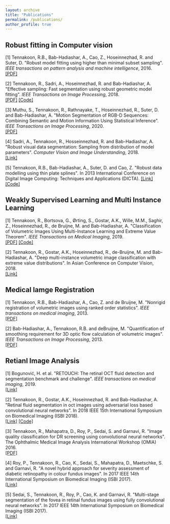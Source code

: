 ```yaml
---
layout: archive
title: "Publications"
permalink: /publications/
author_profile: true
---
```


## Robust fitting in Computer vision
[1] Tennakoon, R.B., Bab-Hadiashar, A., Cao, Z., Hoseinnezhad, R. and Suter, D. "Robust model fitting using higher than minimal subset sampling". *IEEE transactions on pattern analysis and machine intelligence*, 2016.  
[[PDF]](http://ruwant.github.io/files/TPAMI2448103.pdf)

[2] Tennakoon, R., Sadri, A., Hoseinnezhad, R. and Bab-Hadiashar, A. "Effective sampling: Fast segmentation using robust geometric model fitting". *IEEE Transactions on Image Processing*, 2018.  
[[PDF]](http://ruwant.github.io/files/TIP2834821.pdf) [[Code]](https://github.com/RuwanT/model-fitting-cbs)

[3] Muthu, S., Tennakoon, R., Rathnayake, T., Hoseinnezhad, R., Suter, D. and Bab-Hadiashar, A. "Motion Segmentation of RGB-D Sequences: Combining Semantic and Motion Information Using Statistical Inference". *IEEE Transactions on Image Processing*, 2020.  
[[PDF]](http://ruwant.github.io/files/TIP2984893.pdf)

[4] Sadri, A., Tennakoon, R., Hosseinnezhad, R. and Bab-Hadiashar, A. "Robust visual data segmentation: Sampling from distribution of model parameters". *Computer Vision and Image Understanding*, 2018.  
[[Link]](https://www.sciencedirect.com/science/article/abs/pii/S1077314218301140)

[5] Tennakoon, R.B., Bab-Hadiashar, A., Suter, D. and Cao, Z. "Robust data modelling using thin plate splines". In 2013 International Conference on Digital Image Computing: Techniques and Applications (DICTA). 
[[Link]](https://ieeexplore.ieee.org/abstract/document/6691522) [[Code]](https://github.com/RuwanT/robust-tps)




## Weakly Supervised Learning and Multi Instance Learning
[1] Tennakoon, R., Bortsova, G., Ørting, S., Gostar, A.K., Wille, M.M., Saghir, Z., Hoseinnezhad, R., de Bruijne, M. and Bab-Hadiashar, A. "Classification of Volumetric Images Using Multi-Instance Learning and Extreme Value Theorem". *IEEE Transactions on Medical Imaging*, 2019.  
[[PDF]](http://ruwant.github.io/files/TMI2936244.pdf) [[Code]](https://github.com/RuwanT/EVT-MIL)

[2] Tennakoon, R., Gostar, A.K., Hoseinnezhad, R., de-Bruijne, M. and Bab-Hadiashar, A. "Deep multi-instance volumetric image classification with extreme value distributions". In Asian Conference on Computer Vision, 2018.  
[[Link]](https://link.springer.com/chapter/10.1007/978-3-030-20893-6_37)


## Medical Iamge Registration
[1] Tennakoon, R.B., Bab-Hadiashar, A., Cao, Z. and de Bruijne, M. "Nonrigid registration of volumetric images using ranked order statistics". *IEEE transactions on medical imaging*, 2013.  
[[PDF]](http://ruwant.github.io/files/TMI2286192.pdf)

[2] Bab-Hadiashar, A., Tennakoon, R.B. and deBruijne, M. "Quantification of smoothing requirement for 3D optic flow calculation of volumetric images". *IEEE Transactions on Image Processing*, 2013.  
[[PDF]](https://ieeexplore.ieee.org/stamp/stamp.jsp?tp=&arnumber=6459590)


## Retianl Image Analysis
[1] Bogunović, H. et al. "RETOUCH: The retinal OCT fluid detection and segmentation benchmark and challenge". *IEEE transactions on medical imaging*, 2019.  
[[Link]](https://ieeexplore.ieee.org/abstract/document/8653407)

[2] Tennakoon, R., Gostar, A.K., Hoseinnezhad, R. and Bab-Hadiashar, A. "Retinal fluid segmentation in oct images using adversarial loss based convolutional neural networks". In 2018 IEEE 15th International Symposium on Biomedical Imaging (ISBI 2018).  
[[Link]](https://ieeexplore.ieee.org/abstract/document/8363842) [[Code]](https://github.com/RuwanT/retouch)

[3] Tennakoon, R., Mahapatra, D., Roy, P., Sedai, S. and Garnavi, R. "Image quality classification for DR screening using convolutional neural networks". The Ophthalmic Medical Image Analysis International Workshop (OMIA) 2016.  
[[PDF]](https://ir.uiowa.edu/cgi/viewcontent.cgi?article=1054&context=omia)

[4] Roy, P., Tennakoon, R., Cao, K., Sedai, S., Mahapatra, D., Maetschke, S. and Garnavi, R. "A novel hybrid approach for severity assessment of diabetic retinopathy in colour fundus images". In 2017 IEEE 14th International Symposium on Biomedical Imaging (ISBI 2017).  
[[Link]](https://ieeexplore.ieee.org/abstract/document/7950703)

[5] Sedai, S., Tennakoon, R., Roy, P., Cao, K. and Garnavi, R. "Multi-stage segmentation of the fovea in retinal fundus images using fully convolutional neural networks". In 2017 IEEE 14th International Symposium on Biomedical Imaging (ISBI 2017).  
[[Link]](https://ieeexplore.ieee.org/abstract/document/7950704)



